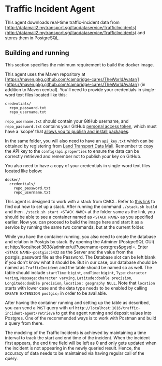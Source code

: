 # Traffic Incident Agent

This agent downloads real-time traffic-incident data from [http://datamall2.mytransport.sg/ltaodataservice/TrafficIncidents](http://datamall2.mytransport.sg/ltaodataservice/TrafficIncidents) and stores them in PostgreSQL.

## Building and running

This section specifies the minimum requirement to build the docker image.

This agent uses the Maven repository at [https://maven.pkg.github.com/cambridge-cares/TheWorldAvatar/](https://maven.pkg.github.com/cambridge-cares/TheWorldAvatar/) (in addition to Maven central). You'll need to provide your credentials in single-word text files located like this:

```
credentials/
  repo_password.txt
  repo_username.txt
```

`repo_username.txt` should contain your GitHub username, and `repo_password.txt` contains your GitHub [personal access token](https://docs.github.com/en/github/authenticating-to-github/creating-a-personal-access-token), which must have a 'scope' that [allows you to publish and install packages](https://docs.github.com/en/packages/working-with-a-github-packages-registry/working-with-the-apache-maven-registry#authenticating-to-github-packages).

In the same folder, you will also need to have an `api_key.txt` which can be obtained by registering from [Land Transport Data Mall](https://datamall.lta.gov.sg/content/datamall/en/request-for-api.html). Remember to copy the API key to the `config/api.properties` to ensure the data can be correctly retrieved and remember not to publish your key on GitHub.

You also need to have a copy of your credentials in single-word text files located like below:

```
docker/
  credentials/
    repo_password.txt
    repo_username.txt
```

This agent is designed to work with a stack from CMCL. Refer to [this link](https://github.com/cambridge-cares/TheWorldAvatar/tree/main/Deploy/stacks/dynamic/stack-manager) to find out how to set up a stack. After running the command `./stack.sh build` and then `./stack.sh start <STACK NAME>` at the folder same as the link, you should be able to see a container named as `<STACK NAME>` as you specified earlier. Now you can proceed to build the image here and start it as a service by running the same two commands, but at the current folder.

While you have the container running, you also need to create the database and relation in Postgis by stack. By opening the Adminer (PostgreSQL GUI) at http://localhost:3838/adminer/ui/?username=postgres&pgsql=. Enter `<STACK NAME>-postgis:5432` as the Server and the value from the postgis_password file as the Password. The Database slot can be left blank if you don't know what it should be. But in our case, our database should be named as `TrafficIncident` and the table should be named so as well. The table should include `startTime:bigint`, `endTime:bigint`, `Type:character varing`, `Message:character varying`, `Latitude:double precision`, `Longitude:double precision`, `location: geography NULL`. Note that `location` starts with lower case and the data type needs to be enabled by calling `CREATE EXTENSION postgis;` in order to be available.

After having the container running and setting up the table as described, you can send a `POST` query with url `http://localhost:1016/traffic-incident-agent/retrieve` to get the agent running and deposit values into Postgres. One of the recommended ways is to work with Postman and build a query from there.

The modeling of the Traffic Incidents is achieved by maintaining a time interval to track the start and end time of the incident. When the incident first appears, the end time field will be left as 0 and only gets updated when the incident is not appearing in the newly queried result. Hence, the accuracy of data needs to be maintained via having regular call of the query.
